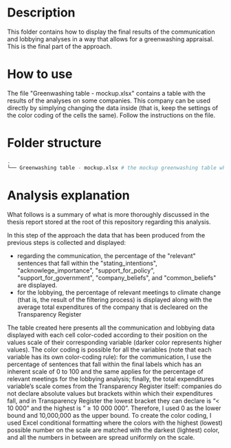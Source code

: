 # Description
This folder contains how to display the final results of the communication and lobbying analyses in a way that allows for a greenwashing appraisal. This is the final part of the approach.

# How to use
The file "Greenwashing table - mockup.xlsx" contains a table with the results of the analyses on some companies. This company can be used directly by simplying changing the data inside (that is, keep the settings of the color coding of the cells the same). Follow the instructions on the file.

# Folder structure
``` bash
.
└── Greenwashing table - mockup.xlsx # the mockup greenwashing table which can be direclty re-used
```

# Analysis explanation
What follows is a summary of what is more thoroughly discussed in the thesis report stored at the root of this repository regarding this analysis.

In this step of the approach the data that has been produced from the previous steps is collected and displayed:
* regarding the communication, the percentage of the "relevant" sentences that fall within the "stating_intentions", "acknowlege_importance", "support_for_policy", "support_for_government", "company_beliefs", and "common_beliefs" are displayed.
* for the lobbying, the percentage of relevant meetings to climate change (that is, the result of the filtering process) is displayed along with the average total expenditures of the company that is decleared on the Transparency Register

The table created here presents all the communication and lobbying data displayed with each cell color-coded according to their position on the values scale of their corresponding variable (darker color represents higher values). The color coding is possible for all the variables (note that each variable has its own color-coding rule): for the communication, I use the percentage of sentences that fall within the final labels which has an inherent scale of 0 to 100 and the same applies for the percentage of relevant meetings for the lobbying analysis; finally, the total expenditures variable’s scale comes from the Transparency Register itself: companies do not declare absolute values but brackets within which their expenditures fall, and in Transparency Register the lowest bracket they can declare is “< 10 000” and the highest is ” ≥ 10 000 000”. Therefore, I used 0 as the lower bound and 10,000,000 as the upper bound. To create the color coding, I used Excel conditional formatting where the colors with the highest (lowest) possible number on the scale are matched with the darkest (lightest) color, and all the numbers in between are spread uniformly on the scale.